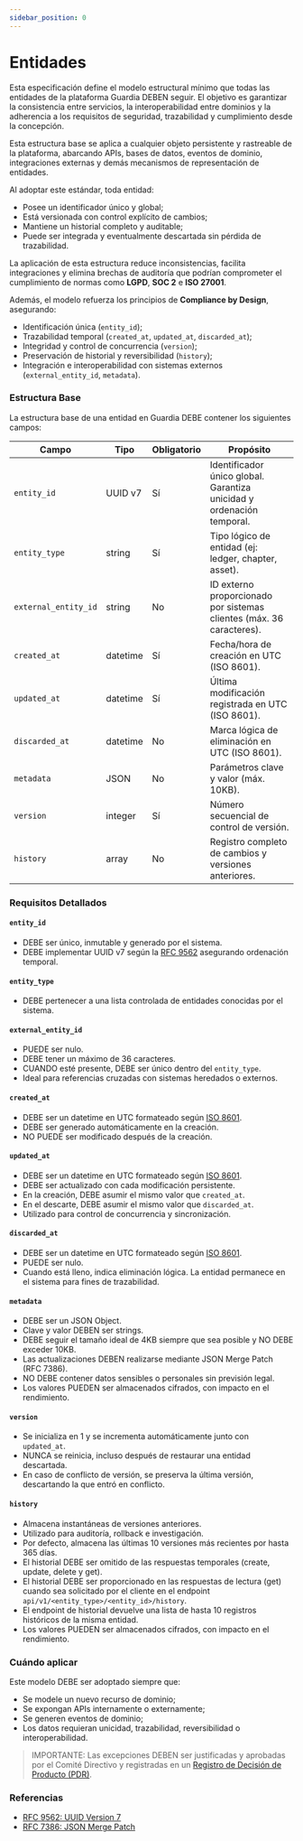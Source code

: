 ```yaml
---
sidebar_position: 0
---
```


# Entidades

Esta especificación define el modelo estructural mínimo que todas las entidades de la plataforma Guardia DEBEN seguir. El objetivo es garantizar la consistencia entre servicios, la interoperabilidad entre dominios y la adherencia a los requisitos de seguridad, trazabilidad y cumplimiento desde la concepción.

Esta estructura base se aplica a cualquier objeto persistente y rastreable de la plataforma, abarcando APIs, bases de datos, eventos de dominio, integraciones externas y demás mecanismos de representación de entidades.

Al adoptar este estándar, toda entidad:
- Posee un identificador único y global;
- Está versionada con control explícito de cambios;
- Mantiene un historial completo y auditable;
- Puede ser integrada y eventualmente descartada sin pérdida de trazabilidad.

La aplicación de esta estructura reduce inconsistencias, facilita integraciones y elimina brechas de auditoría que podrían comprometer el cumplimiento de normas como **LGPD**, **SOC 2** e **ISO 27001**.

Además, el modelo refuerza los principios de **Compliance by Design**, asegurando:
- Identificación única (`entity_id`);
- Trazabilidad temporal (`created_at`, `updated_at`, `discarded_at`);
- Integridad y control de concurrencia (`version`);
- Preservación de historial y reversibilidad (`history`);
- Integración e interoperabilidad con sistemas externos (`external_entity_id`, `metadata`).

### Estructura Base

La estructura base de una entidad en Guardia DEBE contener los siguientes campos:

| Campo                | Tipo         | Obligatorio | Propósito                                                                 |
|----------------------|--------------|-------------|---------------------------------------------------------------------------|
| `entity_id`          | UUID v7      | Sí          | Identificador único global. Garantiza unicidad y ordenación temporal.       |
| `entity_type`        | string       | Sí          | Tipo lógico de entidad (ej: ledger, chapter, asset).                      |
| `external_entity_id` | string       | No          | ID externo proporcionado por sistemas clientes (máx. 36 caracteres).      |
| `created_at`         | datetime     | Sí          | Fecha/hora de creación en UTC (ISO 8601).                                |
| `updated_at`         | datetime     | Sí          | Última modificación registrada en UTC (ISO 8601).                        |
| `discarded_at`       | datetime     | No          | Marca lógica de eliminación en UTC (ISO 8601).                           |
| `metadata`           | JSON         | No          | Parámetros clave y valor (máx. 10KB).                                    |
| `version`            | integer      | Sí          | Número secuencial de control de versión.                                 |
| `history`            | array        | No          | Registro completo de cambios y versiones anteriores.                     |

### Requisitos Detallados

#### `entity_id`
- DEBE ser único, inmutable y generado por el sistema.
- DEBE implementar UUID v7 según la [RFC 9562](https://datatracker.ietf.org/doc/html/rfc9562#name-uuid-version-7) asegurando ordenación temporal.

#### `entity_type`
- DEBE pertenecer a una lista controlada de entidades conocidas por el sistema.

#### `external_entity_id`
- PUEDE ser nulo.
- DEBE tener un máximo de 36 caracteres.
- CUANDO esté presente, DEBE ser único dentro del `entity_type`.
- Ideal para referencias cruzadas con sistemas heredados o externos.

#### `created_at`
- DEBE ser un datetime en UTC formateado según [ISO 8601](https://en.wikipedia.org/wiki/ISO_8601).
- DEBE ser generado automáticamente en la creación.
- NO PUEDE ser modificado después de la creación.

#### `updated_at`
- DEBE ser un datetime en UTC formateado según [ISO 8601](https://en.wikipedia.org/wiki/ISO_8601).
- DEBE ser actualizado con cada modificación persistente.
- En la creación, DEBE asumir el mismo valor que `created_at`.
- En el descarte, DEBE asumir el mismo valor que `discarded_at`.
- Utilizado para control de concurrencia y sincronización.

#### `discarded_at`
- DEBE ser un datetime en UTC formateado según [ISO 8601](https://en.wikipedia.org/wiki/ISO_8601).
- PUEDE ser nulo.
- Cuando está lleno, indica eliminación lógica. La entidad permanece en el sistema para fines de trazabilidad.

#### `metadata`
- DEBE ser un JSON Object.
- Clave y valor DEBEN ser strings.
- DEBE seguir el tamaño ideal de 4KB siempre que sea posible y NO DEBE exceder 10KB.
- Las actualizaciones DEBEN realizarse mediante JSON Merge Patch (RFC 7386).
- NO DEBE contener datos sensibles o personales sin previsión legal.
- Los valores PUEDEN ser almacenados cifrados, con impacto en el rendimiento.

#### `version`
- Se inicializa en 1 y se incrementa automáticamente junto con `updated_at`.
- NUNCA se reinicia, incluso después de restaurar una entidad descartada.
- En caso de conflicto de versión, se preserva la última versión, descartando la que entró en conflicto.

#### `history`
- Almacena instantáneas de versiones anteriores.
- Utilizado para auditoría, rollback e investigación.
- Por defecto, almacena las últimas 10 versiones más recientes por hasta 365 días.
- El historial DEBE ser omitido de las respuestas temporales (create, update, delete y get).
- El historial DEBE ser proporcionado en las respuestas de lectura (get) cuando sea solicitado por el cliente en el endpoint `api/v1/<entity_type>/<entity_id>/history`.
- El endpoint de historial devuelve una lista de hasta 10 registros históricos de la misma entidad.
- Los valores PUEDEN ser almacenados cifrados, con impacto en el rendimiento.

### Cuándo aplicar

Este modelo DEBE ser adoptado siempre que:
- Se modele un nuevo recurso de dominio;
- Se expongan APIs internamente o externamente;
- Se generen eventos de dominio;
- Los datos requieran unicidad, trazabilidad, reversibilidad o interoperabilidad.

> IMPORTANTE: Las excepciones DEBEN ser justificadas y aprobadas por el Comité Directivo y registradas en un [Registro de Decisión de Producto (PDR)](../community/governance/index.md#registros-de-decisión-de-producto-pdr).

### Referencias
- [RFC 9562: UUID Version 7](https://datatracker.ietf.org/doc/html/rfc9562)
- [RFC 7386: JSON Merge Patch](https://datatracker.ietf.org/doc/html/rfc7386)
